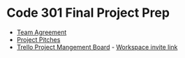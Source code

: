 # Code 301 Final Project Prep
 - [Team Agreement](teamagreement.md)
 - [Project Pitches](projectpitches.md)
 - [Trello Project Mangement Board](https://trello.com/b/TgrugjKP/videogamer-finder)
        - [Workspace invite link](https://trello.com/invite/marissacode301/fbb96cdc0415e8f44efc27c2439b9abe)
        
